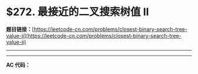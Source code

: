 # $272. 最接近的二叉搜索树值 II

**题目链接：**[https://leetcode-cn.com/problems/closest-binary-search-tree-value-ii](https://leetcode-cn.com/problems/closest-binary-search-tree-value-ii)

---

<Cards card="leetcode_272_closest-binary-search-tree-value-ii"></Cards>

---

**AC 代码：**

```java

```